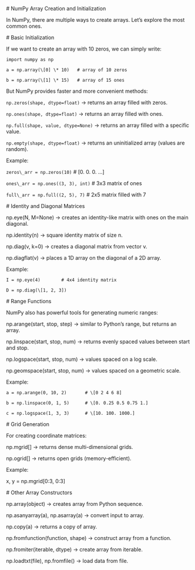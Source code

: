 \# NumPy Array Creation and Initialization



In NumPy, there are multiple ways to create arrays. Let’s explore the most common ones.



\# Basic Initialization



If we want to create an array with 10 zeros, we can simply write:

`import numpy as np`



`a = np.array(\[0] \* 10)   # array of 10 zeros`

`b = np.array(\[1] \* 15)   # array of 15 ones`



But NumPy provides faster and more convenient methods:



`np.zeros(shape, dtype=float)` → returns an array filled with zeros.



`np.ones(shape, dtype=float)` → returns an array filled with ones.



`np.full(shape, value, dtype=None)` → returns an array filled with a specific value.



`np.empty(shape, dtype=float)` → returns an uninitialized array (values are random).



Example:

`zeros\_arr = np.zeros(10)`             # \[0. 0. 0. ...]

`ones\_arr = np.ones((3, 3), int)`      # 3x3 matrix of ones

`full\_arr = np.full((2, 5), 7)`        # 2x5 matrix filled with 7



\# Identity and Diagonal Matrices



np.eye(N, M=None) → creates an identity-like matrix with ones on the main diagonal.



np.identity(n) → square identity matrix of size n.



np.diag(v, k=0) → creates a diagonal matrix from vector v.



np.diagflat(v) → places a 1D array on the diagonal of a 2D array.



Example:

`I = np.eye(4)        # 4x4 identity matrix`

`D = np.diag(\[1, 2, 3])`



\# Range Functions



NumPy also has powerful tools for generating numeric ranges:



np.arange(start, stop, step) → similar to Python’s range, but returns an array.



np.linspace(start, stop, num) → returns evenly spaced values between start and stop.



np.logspace(start, stop, num) → values spaced on a log scale.



np.geomspace(start, stop, num) → values spaced on a geometric scale.



Example:

`a = np.arange(0, 10, 2)       # \[0 2 4 6 8]`

`b = np.linspace(0, 1, 5)      # \[0. 0.25 0.5 0.75 1.]`

`c = np.logspace(1, 3, 3)      # \[10. 100. 1000.]`



\# Grid Generation



For creating coordinate matrices:



np.mgrid\[] → returns dense multi-dimensional grids.



np.ogrid\[] → returns open grids (memory-efficient).



Example:

x, y = np.mgrid\[0:3, 0:3]





\# Other Array Constructors



np.array(object) → creates array from Python sequence.



np.asanyarray(a), np.asarray(a) → convert input to array.



np.copy(a) → returns a copy of array.



np.fromfunction(function, shape) → construct array from a function.



np.fromiter(iterable, dtype) → create array from iterable.



np.loadtxt(file), np.fromfile() → load data from file.





